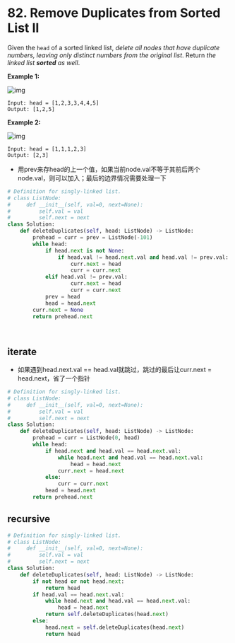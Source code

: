 # 82. Remove Duplicates from Sorted List II

Given the `head` of a sorted linked list, *delete all nodes that have duplicate numbers, leaving only distinct numbers from the original list*. Return *the linked list **sorted** as well*.

 

**Example 1:**

![img](https://assets.leetcode.com/uploads/2021/01/04/linkedlist1.jpg)

```
Input: head = [1,2,3,3,4,4,5]
Output: [1,2,5]
```

**Example 2:**

![img](https://assets.leetcode.com/uploads/2021/01/04/linkedlist2.jpg)

```
Input: head = [1,1,1,2,3]
Output: [2,3]
```

 

- 用prev来存head的上一个值，如果当前node.val不等于其前后两个node.val，则可以加入；最后的边界情况需要处理一下

```python
# Definition for singly-linked list.
# class ListNode:
#     def __init__(self, val=0, next=None):
#         self.val = val
#         self.next = next
class Solution:
    def deleteDuplicates(self, head: ListNode) -> ListNode:
        prehead = curr = prev = ListNode(-101)
        while head:
            if head.next is not None:
                if head.val != head.next.val and head.val != prev.val:
                    curr.next = head
                    curr = curr.next
            elif head.val != prev.val:
                    curr.next = head
                    curr = curr.next
            prev = head
            head = head.next
        curr.next = None
        return prehead.next
                
                
```



## iterate

- 如果遇到head.next.val == head.val就跳过，跳过的最后让curr.next = head.next，省了一个指针

```python
# Definition for singly-linked list.
# class ListNode:
#     def __init__(self, val=0, next=None):
#         self.val = val
#         self.next = next
class Solution:
    def deleteDuplicates(self, head: ListNode) -> ListNode:
        prehead = curr = ListNode(0, head)
        while head:
            if head.next and head.val == head.next.val:
                while head.next and head.val == head.next.val:
                    head = head.next
                curr.next = head.next
            else:
                curr = curr.next
            head = head.next
        return prehead.next
```



## recursive

```python
# Definition for singly-linked list.
# class ListNode:
#     def __init__(self, val=0, next=None):
#         self.val = val
#         self.next = next
class Solution:
    def deleteDuplicates(self, head: ListNode) -> ListNode:
        if not head or not head.next:
            return head
        if head.val == head.next.val:
            while head.next and head.val == head.next.val:
                head = head.next
            return self.deleteDuplicates(head.next)
        else:
            head.next = self.deleteDuplicates(head.next)
            return head
        
```

